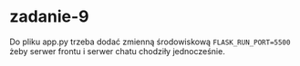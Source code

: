 # zadanie-9

Do pliku app.py trzeba dodać zmienną środowiskową `FLASK_RUN_PORT=5500` żeby serwer frontu i serwer chatu chodziły jednocześnie.
